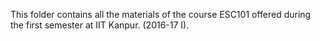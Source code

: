 This folder contains all the materials of the course ESC101 offered during the first semester at IIT Kanpur. (2016-17 I).
